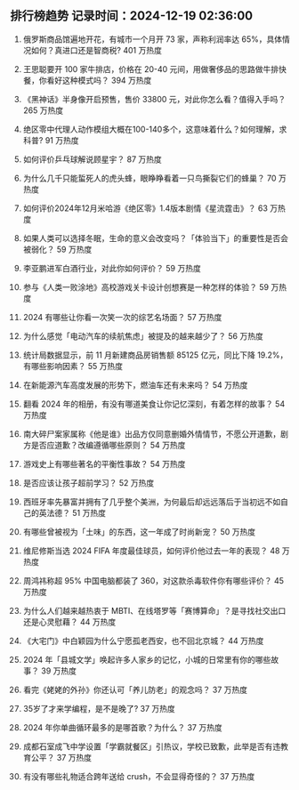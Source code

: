 
## 排行榜趋势 记录时间：2024-12-19 02:36:00
  
  1. 俄罗斯商品馆遍地开花，有城市一个月开 73 家，声称利润率达 65%，具体情况如何？真进口还是智商税? 401 万热度
    
  2. 王思聪要开 100 家牛排店，价格在 20-40 元间，用做奢侈品的思路做牛排快餐，你看好这种模式吗？ 394 万热度
    
  3. 《黑神话》半身像开启预售，售价 33800 元，对此你怎么看？值得入手吗？ 265 万热度
    
  4. 绝区零中代理人动作模组大概在100-140多个，这意味着什么？如何理解，求科普? 91 万热度
    
  5. 如何评价乒乓球解说顾星宇？ 87 万热度
    
  6. 为什么几千只能蜇死人的虎头蜂，眼睁睁看着一只鸟撕裂它们的蜂巢？ 70 万热度
    
  7. 如何评价2024年12月米哈游《绝区零》1.4版本剧情《星流霆击》？ 63 万热度
    
  8. 如果人类可以选择冬眠，生命的意义会改变吗？「体验当下」的重要性是否会被弱化？ 59 万热度
    
  9. 李亚鹏进军白酒行业，对此你如何评价？ 59 万热度
    
  10. 参与《人类一败涂地》高校游戏关卡设计创想赛是一种怎样的体验？ 59 万热度
    
  11. 2024 有哪些让你看一次笑一次的综艺名场面？ 57 万热度
    
  12. 为什么感觉「电动汽车的续航焦虑」被提及的越来越少了？ 56 万热度
    
  13. 统计局数据显示，前 11 月新建商品房销售额 85125 亿元，同比下降 19.2%，有哪些影响因素？ 55 万热度
    
  14. 在新能源汽车高度发展的形势下，燃油车还有未来吗？ 54 万热度
    
  15. 翻看 2024 年的相册，有没有哪道美食让你记忆深刻，有着怎样的故事？ 54 万热度
    
  16. 南大碎尸案家属称《他是谁》出品方仅同意删婚外情情节，不愿公开道歉，剧方是否应道歉？改编遵循哪些原则？ 54 万热度
    
  17. 游戏史上有哪些著名的平衡性事故？ 54 万热度
    
  18. 是否应该让孩子超前学习？ 52 万热度
    
  19. 西班牙率先暴富并拥有了几乎整个美洲，为何最后却远远落后于当初远不如自己的英法德？ 51 万热度
    
  20. 有哪些曾被视为「土味」的东西，这一年成了时尚新宠？ 50 万热度
    
  21. 维尼修斯当选 2024 FIFA 年度最佳球员，如何评价他过去一年的表现？ 48 万热度
    
  22. 周鸿祎称超 95% 中国电脑都装了 360，对这款杀毒软件你有哪些评价？ 45 万热度
    
  23. 为什么人们越来越热衷于 MBTI、在线塔罗等「赛博算命」？是寻找社交出口还是心灵慰藉？ 44 万热度
    
  24. 《大宅门》中白颖园为什么宁愿孤老西安，也不回北京城？ 44 万热度
    
  25. 2024 年「县城文学」唤起许多人家乡的记忆，小城的日常里有你的哪些故事？ 39 万热度
    
  26. 看完《姥姥的外孙》你还认可「养儿防老」的观念吗？ 37 万热度
    
  27. 35岁了才来学编程，是不是晚了? 37 万热度
    
  28. 2024 年你单曲循环最多的是哪首歌？为什么？ 37 万热度
    
  29. 成都石室成飞中学设置「学霸就餐区」引热议，学校已致歉，此举是否有违教育公平？ 37 万热度
    
  30. 有没有哪些礼物适合跨年送给 crush，不会显得奇怪的？ 37 万热度
    